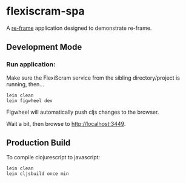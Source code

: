 # flexiscram-spa

A [re-frame](https://github.com/Day8/re-frame) application designed to demonstrate re-frame.

## Development Mode

### Run application:
Make sure the FlexiScram service from the sibling directory/project is running, then...

```
lein clean
lein figwheel dev
```

Figwheel will automatically push cljs changes to the browser.

Wait a bit, then browse to [http://localhost:3449](http://localhost:3449).

## Production Build


To compile clojurescript to javascript:

```
lein clean
lein cljsbuild once min
```
